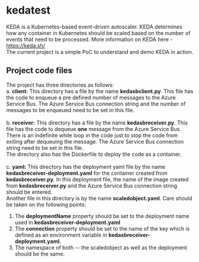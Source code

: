 # kedatest
KEDA is a Kubernetes-based event-driven autoscaler. KEDA determines how any container in Kubernetes should be scaled based on the number of events that need to be processed. More information on KEDA here - https://keda.sh/ <br />
The current project is a simple PoC to understand and demo KEDA in action.

## Project code files
The project has three directories as follows: <br />
a. **client:** This directory has a file by the name **kedasbclient.py**. This file has the code to enqueue a pre defined number of messages to the Azure Service Bus. The Azure Service Bus connection string and the number of messages to be enqueued need to be set in this file. <br />
<br />
b. **receiver:** This directory has a file by the name **kedasbreceiver.py**. This file has the code to dequeue **one** message from the Azure Service Bus. There is an indefinite while loop in the code just to stop the code from exiting after dequeuing the message. The Azure Service Bus connection string need to be set in this file. <br /> 
The directory also has the Dockerfile to deploy the code as a container. <br />
<br />
c. **yaml:** This directory has the deployment yaml file by the name **kedasbreceiver-deployment.yaml** for the container created from **kedasbreceiver.py**. In this deployment file, the name of the image created from **kedasbreceiver.py** and the Azure Service Bus connection string should be entered. <br />
Another file in this directory is by the name **scaledobject.yaml**. Care should be taken on the following points: <br />
1. The **deploymentName** property should be set to the deployment name used in **kedasbreceiver-deployment.yaml** <br />
2. The **connection** property should be set to the name of the key which is defined as an environment variable in **kedasbreceiver-deployment.yaml**. 
3. The namespace of both -- the scaledobject as well as the deployment should be the same.



  

